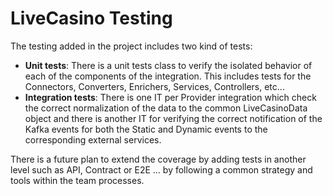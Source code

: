 # LiveCasino Testing

The testing added in the project includes two kind of tests:
- **Unit tests**: There is a unit tests class to verify the isolated behavior of each of the components of the integration.
This includes tests for the Connectors, Converters, Enrichers, Services, Controllers, etc... 
- **Integration tests**: There is one IT per Provider integration which check the correct normalization of the data to the common LiveCasinoData object and
there is another IT for verifying the correct notification of the Kafka events for both the Static and Dynamic events to the corresponding external services.

There is a future plan to extend the coverage by adding tests in another level
such as API, Contract or E2E ... by following a common strategy and tools within the team processes.
